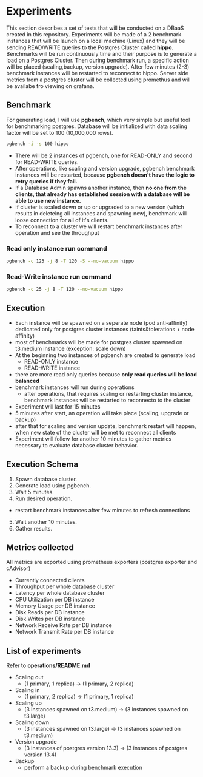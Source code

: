 
# Experiments
This section describes a set of tests that will be conducted on a DBaaS created in this repository. Experiments will be made of a 2 benchmark instances that will be launch on a local machine (Linux) and they will be sending READ/WRITE queries to the Postgres Cluster called **hippo**. Benchmarks will be run continuously time and their purpose is to generate a load on a Postgres Cluster. Then during benchmark run, a specific action will be placed (scaling,backup, version upgrade). After  few minutes (2-3) benchmark instances will be restarted to reconnect to hippo. Server side metrics from a postgres cluster will be collected using promethus and will be availabe fro viewing on grafana.

## Benchmark
For generating load, I will use **pgbench**, which very simple but useful tool for benchmarking postgres.
Database will be initialized with data scaling factor will be set to 100 (10,000,000 rows).
```bash
pgbench -i -s 100 hippo 
```
- There will be 2 instances of pgbench, one for READ-ONLY and second for READ-WRITE queries. 
- After operations, like scaling and version upgrade, pgbench benchmark instances will be restarted, because **pgbench doesn't have the logic to retry queries if they fail.** 
- If a Database Admin spawns another instance, then **no one from the clients, that already has established session with a database will be able to use new instance.**
- If cluster is scaled down or up or upgraded to a new version (which results in deleteing all instances and spawning new), benchmark will loose connection for all of it's clients.
- To reconnect to a cluster we will restart benchmark instances after operation and see the throughput

### Read only instance run command
```bash
pgbench -c 125 -j 8 -T 120 -S --no-vacuum hippo
```
### Read-Write instance run command
```bash
pgbench -c 25 -j 8 -T 120 --no-vacuum hippo
```

## Execution
- Each instance will be spawned on a seperate node (pod anti-affinity) dedicated only for postgres cluster instances (taints&tolerations + node affinity)
- most of benchmarks will be made for postgres cluster spawned on t3.medium instance (exception: scale down)
- At the beginning two instances of pgbench are created to generate load
  - READ-ONLY instance
  - READ-WRITE instance
- there are more read only queries because **only read queries will be load balanced**
- benchmark instances will run during operations
  - after operations, that requires scaling or restarting cluster instance, benchmark instances will be restarted to reconnecto to the cluster
- Experiment will last for 15 minutes
- 5 minutes after start, an operation will take place (scaling, upgrade or backup)
- after that for scaling and version update, benchmark restart will happen, when new state of the cluster will be met to reconnect all clients
- Experiment will follow for another 10 minutes to gather metrics necessary to evaluate database cluster behavior.

## Execution Schema
1. Spawn database cluster.
2. Generate load using pgbench.
3. Wait 5 minutes.
4. Run desired operation.
  - restart benchmark instances after few minutes to refresh connections
5. Wait another 10 minutes.
6. Gather results.

## Metrics collected
All metrics are exported using prometheus exporters (postgres exporter and cAdvisor)
- Currently connected clients
- Throughput per whole database cluster
- Latency per whole database cluster
- CPU Utilization per DB instance
- Memory Usage per DB instance
- Disk Reads per DB instance
- Disk Writes per DB instance
- Network Receive Rate per DB instance
- Network Transmit Rate per DB instance


## List of experiments
Refer to **operations/README.md**
- Scaling out
  - (1 primary, 1 replica) -> (1 primary, 2 replica)
- Scaling in
	- (1 primary, 2 replica) -> (1 primary, 1 replica)
- Scaling up 
  - (3 instances spawned on t3.medium) -> (3 instances spawned on t3.large)
- Scaling down
  - (3 instances spawned on t3.large) -> (3 instances spawned on t3.medium)
- Version upgrade
  - (3 instances of postgres version 13.3) -> (3 instances of postgres version 13.4)
- Backup
  - perform a backup during benchmark execution
